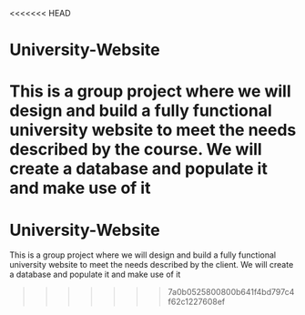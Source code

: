<<<<<<< HEAD
# University-Website
This is a group project where we will design and build a fully functional university website to meet the needs described by the course. 
We will create a database and populate it and make use of it
=======
# University-Website
This is a group project where we will design and build a fully functional university website to meet the needs described by the client. 
We will create a database and populate it and make use of it
>>>>>>> 7a0b0525800800b641f4bd797c4f62c1227608ef

